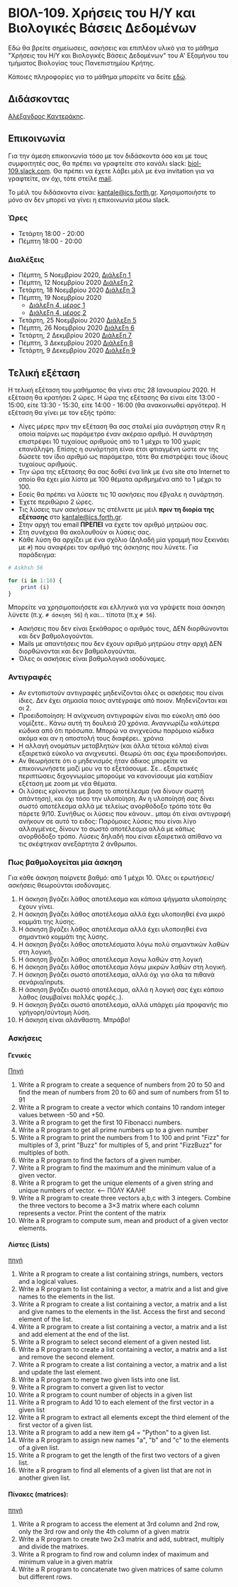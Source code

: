   
# ΒΙΟΛ-109. Χρήσεις του Η/Υ και Βιολογικές Βάσεις Δεδομένων 
Εδώ θα βρείτε σημείωσεις, ασκήσεις και επιπλέον υλικό για το μάθημα "Χρήσεις του Η/Υ και Βιολογικές Βάσεις Δεδομένων" του Α' Εξαμήνου του τμήματος Βιολογίας τους Πανεπιστημίου Κρήτης. 

Κάποιες πληροφορίες για το μάθημα μπορείτε να δείτε [εδώ](https://www.biology.uoc.gr/el/department-courses/21). 

## Διδάσκοντας
[Αλέξανδρος Καντεράκης](https://www.ics.forth.gr/cbml/person/Kanterakis/Alexandros%C2%A0).

## Επικοινωνία
Για την άμεση επικοινωνία τόσο με τον διδάσκοντα όσο και με τους συμφοιτητές σας, θα πρέπει να γραφτείτε στο κανάλι slack: [biol-109.slack.com](https://biol-109.slack.com). Θα πρέπει να έχετε λάβει μέιλ με ένα invitation για να γραφτείτε, αν όχι, τότε στείλε [mail](mailto:kantale@ics.forth.gr).

Το μέιλ του διδάσκοντα είναι: [kantale@ics.forth.gr](mailto:kantale@ics.forth.gr). Χρησιμοποιήστε το μόνο αν δεν μπορεί να γίνει η επικοινωνία μέσω slack.

### Ώρες
* Τετάρτη 18:00 - 20:00
* Πέμπτη 18:00 - 20:00 


### Διαλέξεις
* Πέμπτη, 5 Νοεμβρίου 2020, [Διάλεξη 1](https://www.dropbox.com/s/g377o8q4ni3k654/BIOL-109_lesson_1.pptx?dl=0)
* Πέμπτη, 12 Νοεμβρίου 2020 [Διάλεξη 2](https://www.dropbox.com/s/iy8y5fkguldej80/BIOL-109_lesson_2.pptx?dl=0)
* Τετάρτη, 18 Νοεμβρίου 2020 [Διάλεξη 3](https://www.dropbox.com/s/b11pkxqix2h5ids/BIOL-109_lesson_3.pptx?dl=0)
* Πέμπτη, 19 Νοεμβρίου 2020
   * [Διάλεξη 4, μέρος 1](https://www.dropbox.com/s/d2dkocmjecdieja/BIOL-109_lesson_4a.pptx?dl=0)
   * [Διάλεξη 4, μέρος 2](https://www.dropbox.com/s/y07z790km2xmn5f/BIOL-109_lesson_4b.pptx?dl=0)
* Τετάρτη, 25 Νοεμβρίου 2020 [Διάλεξη 5](https://www.dropbox.com/s/81xxscd7iduzpzc/BIOL-109_lesson_5.pptx?dl=0)
* Πέμπτη, 26 Νοεμβρίου 2020 [Διάλεξη 6](https://www.dropbox.com/s/t0pngfulpobjpem/BIOL-109_lesson_6.pptx?dl=0)
* Τετάρτη, 2 Δεκμβρίου 2020 [Διάλεξη 7](https://www.dropbox.com/s/j9u3lgj5ae1m6lj/BIOL-109_lesson_7.pptx?dl=0)
* Πέμπτη, 3 Δεκεμβρίου 2020 [Διάλεξη 8](https://www.dropbox.com/s/gt3mvjxzh2mufvt/BIOL-109_lessos_8.pptx?dl=0)
* Τετάρτη, 9 Δεκεμβρίου 2020 [Διάλεξη 9](https://www.dropbox.com/s/82piw4ul2w7f1wi/BIOL-109_lesson_9.pptx?dl=0)

## Τελική εξέταση
Η τελική εξέταση του μαθήματος θα γίνει στις 28 Ιανουαρίου 2020. 
Η εξέταση θα κρατήσει 2 ώρες. Η ώρα της εξέτασης θα είναι είτε 13:00 - 15:00, είτε 13:30 - 15:30, είτε 14:00 - 16:00 (θα ανακοινωθεί αργότερα).
Η εξέταση θα γίνει με τον εξής τρόπο:
* Λίγες μέρες πριν την εξέταση θα σας σταλεί μία συνάρτηση στην R η οποία παίρνει ως παράμετρο έναν ακέραιο αριθμό. Η συνάρτηση επιστρέφει 10 τυχαίους αριθμούς από το 1 μέχρι το 100 χωρίς επανάληψη. Επίσης η συνάρτηση είναι έτσι φτιαγμένη ώστε αν της δώσετε τον ίδιο αριθμό ως παράμετρο, τότε θα επιστρέψει τους ίδιους τυχαίους αριθμούς. 
* Την ώρα της εξέτασης θα σας δοθεί ένα link με ένα site στο Internet το οποίο θα έχει μία λίστα με 100 θέματα αριθμημένα από το 1 μέχρι το 100.
* Εσείς θα πρέπει να λύσετε τις 10 ασκήσεις που έβγαλε η συνάρτηση.
* Έχετε περιθώριο 2 ώρες.
* Τις λύσεις των ασκήσεων τις στέλνετε με μέιλ **πριν τη διορία της εξέτασης** στο [kantale@ics.forth.gr](mailto:kantale@ics.forth.gr).
* Στην αρχή του email **ΠΡΕΠΕΙ** να έχετε τον αριθμό μητρώου σας.
* Στη συνέχεια θα ακολουθούν οι λύσεις σας. 
* Κάθε λύση θα αρχίζει με ένα σχόλιο (Δηλαδή μία γραμμή που ξεκινάει με ```#```) που αναφέρει τον αριθμό της άσκησης που λύνετε. Για παράδειγμα:

```R
# Askhsh 56

for (i in 1:10) {
	print (i)
}

```

Μπορείτε να χρησιμοποιήσετε και ελληνικά για να γράψετε ποια άσκηση λύνετε (π.χ. ```# άσκηση 56```) ή και... τίποτα (π.χ ```# 56```).
* Ασκήσεις που δεν είναι ξεκάθαρος ο αριθμός τους, ΔΕΝ διορθώνονται και δεν βαθμολογούνται.
* Mails με απαντήσεις που δεν έχουν αριθμό μητρώου στην αρχή ΔΕΝ διορθώνονται και δεν βαθμολογούνται. 
* Όλες οι ασκήσεις είναι βαθμολογικά ισοδύναμες.

### Αντιγραφές
* Αν εντοπιστούν αντιγραφές μηδενίζονται όλες οι ασκήσεις που είναι ίδιες. Δεν έχει σημασία ποιος αντέγραψε από ποιον. Μηδενίζονται και οι 2.
* Προειδοποίηση: Η ανίχνευση αντιγραφών είναι πιο εύκολη από όσο νομίζετε.. Κάνω αυτή τη δουλειά 20 χρόνια. Αναγνωρίζω καλύτερα κώδικα από ότι πρόσωπα. Μπορώ να ανιχνεύσω παρόμοιο κώδικα ακόμα και αν η αποστολή τους διαφέρει.. χρόνια
* Η αλλαγή ονομάτων μεταβλητών (και άλλα τέτοια κόλπα) είναι εξαιρετικά εύκολο να ανιχνευτεί. Θεωρώ ότι σας έχω προειδοποιήσει.
* Αν θεωρήσετε ότι ο μηδενισμός ήταν άδικος μπορείτε να επικοινωνήσετε μαζί μου να το εξετάσουμε. Σε.. εξαιρετικές περιπτώσεις διχογνωμίας μπορούμε να κανονίσουμε μία κατιδίαν εξέταση με zoom με νέα θέματα. 
* Οι λύσεις κρίνονται με βαση το αποτέλεσμα (να δίνουν σωστή απάντηση), και όχι τόσο την υλοποίηση. Αν η υλοποίησή σας δίνει σωστό αποτέλεσμα αλλά με τελείως ανορθόδοξο τρόπο τότε θα πάρετε 9/10. Συνήθως οι λύσεις που κάνουν.. μπαμ ότι είναι αντιγραφή ανήκουν σε αυτό το ειδος: Παρόμοιες λύσεις που είναι λίγο αλλαγμένες, δίνουν το σωστό αποτέλεσμα αλλά με κάπως ανορθόδοξο τρόπο. Λύσεις δηλαδή που είναι εξαιρετικά απίθανο να τις σκέφτηκαν ανεξάρτητα 2 άνθρωποι. 

### Πως βαθμολογείται μία άσκηση
Για κάθε άσκηση παίρνετε βαθμό: από 1 μέχρι 10. Όλες οι ερωτήσεις/ασκήσεις θεωρούνται ισοδύναμες. 

1. Η άσκηση βγάζει λάθος αποτέλεσμα και κάποια ψήγματα υλοποίησης έχουν γίνει.
2. Η άσκηση βγάζει λάθος αποτέλεσμα αλλά έχει υλοποιηθεί ένα μικρό κομμάτι της λύσης.
3. Η άσκηση βγάζει λάθος αποτέλεσμα αλλά έχει υλοποιηθεί ένα σημαντικό κομμάτι της λύσης.
4. Η άσκηση βγάζει λάθος αποτελέσματα λόγω πολύ σημαντικών λαθών στη λογική.
5. Η άσκηση βγάζει λάθος αποτέλεσμα λογω λαθών στη λογική
6. Η άσκηση βγάζει λάθος αποτέλεσμα λόγω μικρών λαθών στη λογική. 
7. H άσκηση βγάζει σωστό αποτέλεσμα, αλλά όχι για όλα τα πιθανά σενάρια/inputs. 
8. Η άσκηση βγάζει σωστό αποτέλεσμα, αλλά η λογική σας έχει κάποιο λάθος (συμβαίνει πολλές φορές..). 
9. Η άσκηση βγάζει σωστό αποτέλεσμα, αλλά υπάρχει μία προφανής πιο γρήγορη/σύντομη λύση.
10. Η άσκηση είναι αλάνθαστη. Μπράβο!

### Ασκήσεις
#### Γενικές
[Πηγή](https://www.w3resource.com/r-programming-exercises/basic/index.php)
1. Write a R program to create a sequence of numbers from 20 to 50 and find the mean of numbers from 20 to 60 and sum of numbers from 51 to 91
2. Write a R program to create a vector which contains 10 random integer values between -50 and +50.
3. Write a R program to get the first 10 Fibonacci numbers.
4. Write a R program to get all prime numbers up to a given number
5. Write a R program to print the numbers from 1 to 100 and print "Fizz" for multiples of 3, print "Buzz" for multiples of 5, and print "FizzBuzz" for multiples of both.
6. Write a R program to find the factors of a given number.
7. Write a R program to find the maximum and the minimum value of a given vector.
8. Write a R program to get the unique elements of a given string and unique numbers of vector. <-- ΠΟΛΥ ΚΑΛΗ!
9. Write a R program to create three vectors a,b,c with 3 integers. Combine the three vectors to become a 3×3 matrix where each column represents a vector. Print the content of the matrix
10. Write a R program to compute sum, mean and product of a given vector elements. 

#### Λίστες (Lists)
[πηγή](https://www.w3resource.com/r-programming-exercises/list/index.php)

1. Write a R program to create a list containing strings, numbers, vectors and a logical values.
2. Write a R program to list containing a vector, a matrix and a list and give names to the elements in the list.
3. Write a R program to create a list containing a vector, a matrix and a list and give names to the elements in the list. Access the first and second element of the list.
4. Write a R program to create a list containing a vector, a matrix and a list and add element at the end of the list.
5. Write a R program to select second element of a given nested list.
6. Write a R program to create a list containing a vector, a matrix and a list and remove the second element.
7. Write a R program to create a list containing a vector, a matrix and a list and update the last element.
8. Write a R program to merge two given lists into one list.
9. Write a R program to convert a given list to vector
10. Write a R program to count number of objects in a given list
11. Write a R program to Add 10 to each element of the first vector in a given list
12. Write a R program to extract all elements except the third element of the first vector of a given list.
13. Write a R program to add a new item g4 = "Python" to a given list.    
14. Write a R program to assign new names "a", "b" and "c" to the elements of a given list.
15. Write a R program to get the length of the first two vectors of a given list.
16. Write a R program to find all elements of a given list that are not in another given list. 

#### Πίνακες (matrices):
[πηγή]( https://www.w3resource.com/r-programming-exercises/matrix/index.php)
1. Write a R program to access the element at 3rd column and 2nd row, only the 3rd row and only the 4th column of a given matrix
2. Write a R program to create two 2x3 matrix and add, subtract, multiply and divide the matrixes.
3. Write a R program to find row and column index of maximum and minimum value in a given matrix
4. Write a R program to concatenate two given matrices of same column but different rows.



